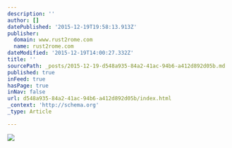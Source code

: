 ```yaml
---
description: ''
author: []
datePublished: '2015-12-19T19:58:13.913Z'
publisher:
  domain: www.rust2rome.com
  name: rust2rome.com
dateModified: '2015-12-19T14:00:27.332Z'
title: ''
sourcePath: _posts/2015-12-19-d548a935-84a2-41ac-94b6-a412d892d05b.md
published: true
inFeed: true
hasPage: true
inNav: false
url: d548a935-84a2-41ac-94b6-a412d892d05b/index.html
_context: 'http://schema.org'
_type: Article

---
```

![](http://www.rust2rome.com/images/rust2rome-logo02.jpg)